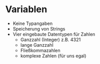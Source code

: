 # Variablen 

- Keine Typangaben
- Speicherung von Strings
- Vier eingebaute Datentypen für Zahlen
    - Ganzzahl (Integer) z.B. 4321
    - lange Ganzzahl
    - Fließkommazahlen
    - komplexe Zahlen (für uns egal)